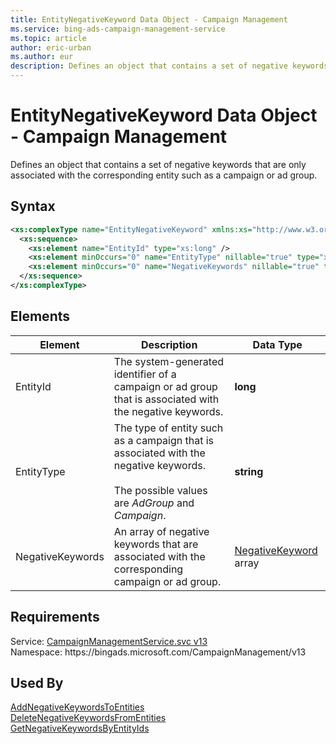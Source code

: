 ```yaml
---
title: EntityNegativeKeyword Data Object - Campaign Management
ms.service: bing-ads-campaign-management-service
ms.topic: article
author: eric-urban
ms.author: eur
description: Defines an object that contains a set of negative keywords that are only associated with the corresponding entity such as a campaign or ad group.
---
```

# EntityNegativeKeyword Data Object - Campaign Management
Defines an object that contains a set of negative keywords that are only associated with the corresponding entity such as a campaign or ad group.

## Syntax
```xml
<xs:complexType name="EntityNegativeKeyword" xmlns:xs="http://www.w3.org/2001/XMLSchema">
  <xs:sequence>
    <xs:element name="EntityId" type="xs:long" />
    <xs:element minOccurs="0" name="EntityType" nillable="true" type="xs:string" />
    <xs:element minOccurs="0" name="NegativeKeywords" nillable="true" type="tns:ArrayOfNegativeKeyword" />
  </xs:sequence>
</xs:complexType>
```

## <a name="elements"></a>Elements

|Element|Description|Data Type|
|-----------|---------------|-------------|
|<a name="entityid"></a>EntityId|The system-generated identifier of a campaign or ad group that is associated with the negative keywords.|**long**|
|<a name="entitytype"></a>EntityType|The type of entity such as a campaign that is associated with the negative keywords.<br/><br/>The possible values are *AdGroup* and *Campaign*.|**string**|
|<a name="negativekeywords"></a>NegativeKeywords|An array of negative keywords that are associated with the corresponding campaign or ad group.|[NegativeKeyword](negativekeyword.md) array|

## Requirements
Service: [CampaignManagementService.svc v13](https://campaign.api.bingads.microsoft.com/Api/Advertiser/CampaignManagement/v13/CampaignManagementService.svc)  
Namespace: https\://bingads.microsoft.com/CampaignManagement/v13  

## Used By
[AddNegativeKeywordsToEntities](addnegativekeywordstoentities.md)  
[DeleteNegativeKeywordsFromEntities](deletenegativekeywordsfromentities.md)  
[GetNegativeKeywordsByEntityIds](getnegativekeywordsbyentityids.md)  
